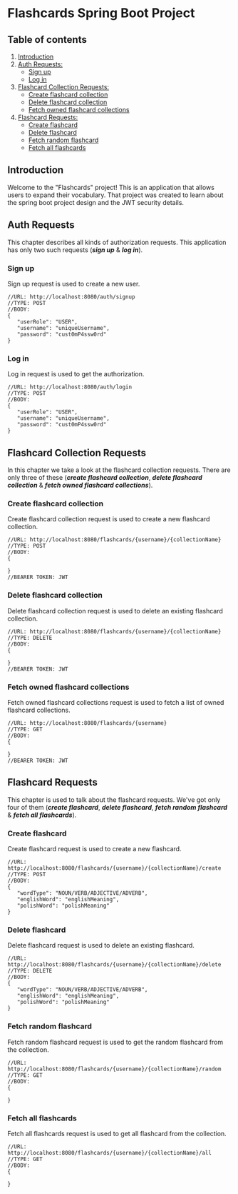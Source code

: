 # Flashcards Spring Boot Project

## Table of contents
1. [Introduction](#introduction)
2. [Auth Requests:](#auth_requests)
   - [Sign up](#sign_up_request)
   - [Log in](#log_in_request)
3. [Flashcard Collection Requests:](#flashcard_collection_requests)
   - [Create flashcard collection](#create_flashcard_collection_request)
   - [Delete flashcard collection](#delete_flashcard_collection_request)
   - [Fetch owned flashcard collections](#fetch_owned_flashcard_collections_request)
4. [Flashcard Requests:](#flashcard_requests)
   - [Create flashcard](#create_flashcard_request)
   - [Delete flashcard](#delete_flashcard_request)
   - [Fetch random flashcard](#fetch_random_flashcard_request)
   - [Fetch all flashcards](#fetch_all_flashcards_request)

## Introduction <a name="introduction"></a>
Welcome to the "Flashcards" project! This is an application that allows
users to expand their vocabulary. That project was created to learn
about the spring boot project design and the JWT security details.

## Auth Requests <a name="auth_requests"></a>
This chapter describes all kinds of authorization requests. This application
has only two such requests (***sign up*** & ***log in***).

### Sign up <a name="sign_up_request"></a>
Sign up request is used to create a new user.
```
//URL: http://localhost:8080/auth/signup
//TYPE: POST
//BODY:
{
   "userRole": "USER",
   "username": "uniqueUsername",
   "password": "cust0mP4ssw0rd"   
}
```

### Log in <a name="log_in_request"></a>
Log in request is used to get the authorization.
```
//URL: http://localhost:8080/auth/login
//TYPE: POST
//BODY:
{
   "userRole": "USER",
   "username": "uniqueUsername",
   "password": "cust0mP4ssw0rd"   
}
```

## Flashcard Collection Requests <a name="flashcard_collection_requests"></a>
In this chapter we take a look at the flashcard collection requests.
There are only three of these (***create flashcard collection***, ***delete flashcard collection*** & ***fetch owned flashcard collections***).

### Create flashcard collection <a name="create_flashcard_collection_request"></a>
Create flashcard collection request is used to create a new flashcard collection.
```
//URL: http://localhost:8080/flashcards/{username}/{collectionName}
//TYPE: POST 
//BODY:
{

}
//BEARER TOKEN: JWT
```

### Delete flashcard collection <a name="delete_flashcard_collection_request"></a>
Delete flashcard collection request is used to delete an existing flashcard collection.
```
//URL: http://localhost:8080/flashcards/{username}/{collectionName}
//TYPE: DELETE
//BODY:
{

}
//BEARER TOKEN: JWT
```

### Fetch owned flashcard collections <a name="fetch_owned_flashcard_collections_request"></a>
Fetch owned flashcard collections request is used to fetch a list of owned
flashcard collections.
```
//URL: http://localhost:8080/flashcards/{username}
//TYPE: GET
//BODY:
{

}
//BEARER TOKEN: JWT
```

## Flashcard Requests <a name="flashcard_requests"></a>
This chapter is used to talk about the flashcard requests. We've got only 
four of them (***create flashcard***, ***delete flashcard***, ***fetch random flashcard*** & ***fetch all flashcards***).

### Create flashcard <a name="create_flashcard_request"></a>
Create flashcard request is used to create a new flashcard.
```
//URL: http://localhost:8080/flashcards/{username}/{collectionName}/create
//TYPE: POST
//BODY:
{
   "wordType": "NOUN/VERB/ADJECTIVE/ADVERB",
   "englishWord": "englishMeaning",
   "polishWord": "polishMeaning"
}
```

### Delete flashcard <a name="delete_flashcard_request"></a>
Delete flashcard request is used to delete an existing flashcard.
```
//URL: http://localhost:8080/flashcards/{username}/{collectionName}/delete
//TYPE: DELETE
//BODY:
{
   "wordType": "NOUN/VERB/ADJECTIVE/ADVERB",
   "englishWord": "englishMeaning",
   "polishWord": "polishMeaning"
}
```

### Fetch random flashcard <a name="fetch_random_flashcard_request"></a>
Fetch random flashcard request is used to get the random flashcard from
the collection.
```
//URL: http://localhost:8080/flashcards/{username}/{collectionName}/random
//TYPE: GET
//BODY:
{

}
```

### Fetch all flashcards <a name="fetch_all_flashcards_request"></a>
Fetch all flashcards request is used to get all flashcard from the collection.
```
//URL: http://localhost:8080/flashcards/{username}/{collectionName}/all
//TYPE: GET
//BODY:
{

}
```
